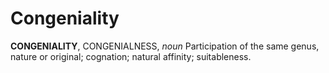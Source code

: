# Congeniality

**CONGENIALITY**, CONGENIALNESS, _noun_ Participation of the same genus, nature or original; cognation; natural affinity; suitableness.